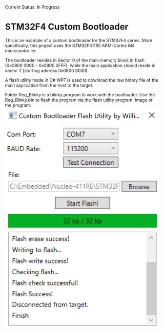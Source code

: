 Current Status: In Progress

# STM32F4 Custom Bootloader
This is an example of a custom bootloader for the STM32F4 series. More specifically, this project uses the STM32F411RE ARM-Cortex M4 microcontroller. 

The bootloader resides in Sector 0 of the main memory block in flash (0x0800 0000 - 0x0800 3FFF), while the main application should reside in sector 2 (starting address 0x0800 8000).

A flash utility made in C# WPF is used to download the raw binary file of the main application from the host to the target.

Folder Reg_Blinky is a blinky program to work with the bootloader. Use the Reg_Blinky.bin to flash the program via the flash utility program. Image of the program:
![alt text](Bootloader_Flash_Util.png)